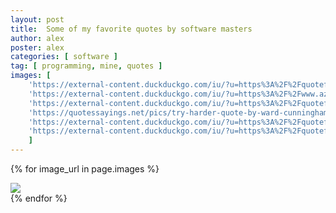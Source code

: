 ```yaml
---
layout: post
title:  Some of my favorite quotes by software masters
author: alex
poster: alex
categories: [ software ]
tag: [ programming, mine, quotes ]
images: [
    'https://external-content.duckduckgo.com/iu/?u=https%3A%2F%2Fquotefancy.com%2Fmedia%2Fwallpaper%2F1600x900%2F5266998-Fred-Brooks-Quote-Adding-manpower-to-a-late-software-project-makes.jpg&f=1&nofb=1',    
    'https://external-content.duckduckgo.com/iu/?u=https%3A%2F%2Fwww.azquotes.com%2Fpicture-quotes%2Fquote-what-is-simplicity-simplicity-is-the-shortest-path-to-a-solution-ward-cunningham-77-34-93.jpg&f=1&nofb=1',    
    'https://external-content.duckduckgo.com/iu/?u=https%3A%2F%2Fquotefancy.com%2Fmedia%2Fwallpaper%2F3840x2160%2F1414756-Kent-Beck-Quote-Make-it-work-make-it-right-make-it-fast.jpg&f=1&nofb=1',
    'https://quotessayings.net/pics/try-harder-quote-by-ward-cunningham-359485.jpg',
    'https://external-content.duckduckgo.com/iu/?u=https%3A%2F%2Fquotefancy.com%2Fmedia%2Fwallpaper%2F3840x2160%2F4693594-Linus-Torvalds-Quote-Avoiding-complexity-reduces-bugs.jpg&f=1&nofb=1',
    'https://external-content.duckduckgo.com/iu/?u=https%3A%2F%2Fquotefancy.com%2Fmedia%2Fwallpaper%2F3840x2160%2F4858931-Kent-Beck-Quote-If-testing-costs-more-than-not-testing-then-don-t.jpg&f=1&nofb=1',
    ]
---
```


{% for image_url in page.images %}
<div class="my-2">
    <img class="my-2 img-thumbnail rounded mx-auto d-block" src="{{image_url}}">
</div>    
{% endfor %}

